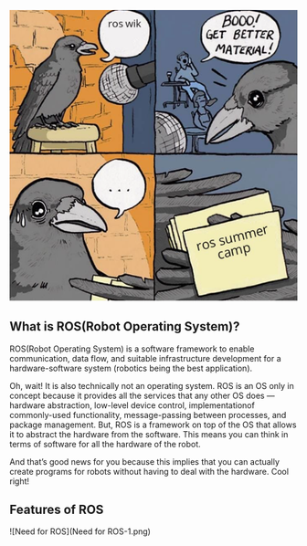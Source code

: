 ![Intro](ROS_Intro.png)

## What is ROS(Robot Operating System)?

ROS(Robot Operating System) is a software framework to enable communication, data flow, and suitable infrastructure development for a hardware-software system (robotics being the best application).

Oh, wait! It is also technically not an operating system. ROS is an OS only in concept because it provides all the services that any other OS does — hardware abstraction, low-level device control, implementationof commonly-used functionality, message-passing between processes, and package management. But, ROS is a framework on top of the OS that allows it to abstract the hardware from the software. This means you can think in terms of software for
all the hardware of the robot.

And that’s good news for you because this implies that you can actually create programs for robots without having to deal with the hardware. Cool right!

## Features of ROS

![Need for ROS](Need for ROS-1.png)
